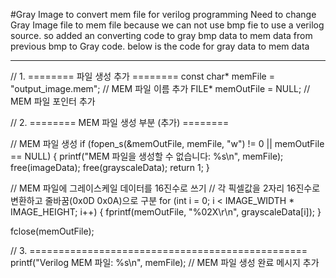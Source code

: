 #Gray Image to convert mem file for verilog programming
Need to change Gray Image file to mem file because we can not use bmp fie to use a verilog source.
so added an converting code to gray bmp data to mem data from previous bmp to Gray code.
below is the code for gray data to mem data

---

// 1. ======== 파일 생성 추가 ========
const char* memFile = "output_image.mem";  // MEM 파일 이름 추가
FILE* memOutFile = NULL;  // MEM 파일 포인터 추가

// 2. ======== MEM 파일 생성 부분 (추가) ========

// MEM 파일 생성
if (fopen_s(&memOutFile, memFile, "w") != 0 || memOutFile == NULL) {
    printf("MEM 파일을 생성할 수 없습니다: %s\n", memFile);
    free(imageData);
    free(grayscaleData);
    return 1;
}

// MEM 파일에 그레이스케일 데이터를 16진수로 쓰기
// 각 픽셀값을 2자리 16진수로 변환하고 줄바꿈(0x0D 0x0A)으로 구분
for (int i = 0; i < IMAGE_WIDTH * IMAGE_HEIGHT; i++) {
    fprintf(memOutFile, "%02X\r\n", grayscaleData[i]);
}

fclose(memOutFile);

// 3. ================================================
printf("Verilog MEM 파일: %s\n", memFile);  // MEM 파일 생성 완료 메시지 추가
